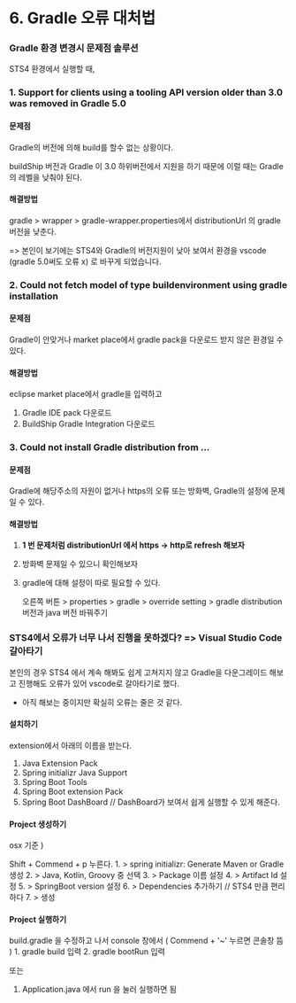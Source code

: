 # 6. Gradle 오류 대처법

### Gradle 환경 변경시 문제점 솔루션

STS4 환경에서 실행할 때,

### 1. Support for clients using a tooling API version older than 3.0 was removed in Gradle 5.0

#### 문제점

Gradle의 버전에 의해 build를 할수 없는 상황이다.

buildShip 버전과 Gradle 이 3.0 하위버전에서 지원을 하기 때문에 이럴 때는 Gradle의 레벨을 낮춰야 된다.

#### 해결방법

gradle &gt; wrapper &gt; gradle-wrapper.properties에서 distributionUrl 의 gradle 버전을 낮춘다.

=&gt; 본인이 보기에는 STS4와 Gradle의 버전지원이 낮아 보여서 환경을 vscode \(gradle 5.0써도 오류 x\) 로 바꾸게 되었습니다.

### 2. Could not fetch model of type buildenvironment using gradle installation

#### 문제점

Gradle이 안맞거나 market place에서 gradle pack을 다운로드 받지 않은 환경일 수 있다.

#### 해결방법

eclipse market place에서 gradle을 입력하고

1. Gradle IDE pack 다운로드
2. BuildShip Gradle Integration 다운로드

### 3. Could not install Gradle distribution from ...

#### 문제점

Gradle에 해당주소의 자원이 없거나 https의 오류 또는 방화벽, Gradle의 설정에 문제일 수 있다.

#### 해결방법

1. **1 번 문제처럼  distributionUrl 에서 https -&gt; http로 refresh 해보자**
2. 방화벽 문제일 수 있으니 확인해보자
3. gradle에 대해 설정이 따로 필요할 수 있다.

   오른쪽 버튼 &gt; properties &gt; gradle &gt; override setting &gt; gradle distribution 버전과 java 버전 바꿔주기

### STS4에서 오류가 너무 나서 진행을 못하겠다? =&gt; Visual Studio Code 갈아타기

본인의 경우 STS4 에서 계속 해봐도 쉽게 고쳐지지 않고 Gradle을 다운그레이드 해보고 진행해도 오류가 있어 vscode로 갈아타기로 했다.

* 아직 해보는 중이지만 확실히 오류는 줄은 것 같다.

#### 설치하기

extension에서 아래의 이름을 받는다.

1. Java Extension Pack
2. Spring initializr Java Support 
3. Spring Boot Tools
4. Spring Boot extension Pack
5. Spring Boot DashBoard // DashBoard가 보여서 쉽게 실행할 수 있게 해준다.

#### Project 생성하기

osx 기준 \)

Shift + Commend + p 누른다. 1. &gt; spring initializr: Generate Maven or Gradle 생성 2. &gt; Java, Kotlin, Groovy 중 선택 3. &gt; Package 이름 설정 4. &gt; Artifact Id 설정 5. &gt; SpringBoot version 설정 6. &gt; Dependencies 추가하기 // STS4 만큼 편리하다 7. &gt; 생성

#### Project 실행하기

build.gradle 을 수정하고 나서 console 창에서 \( Commend + '~' 누르면 콘솔창 뜸 \) 1. gradle build 입력 2. gradle bootRun 입력

또는

1. Application.java 에서 run 을 눌러 실행하면 됨

